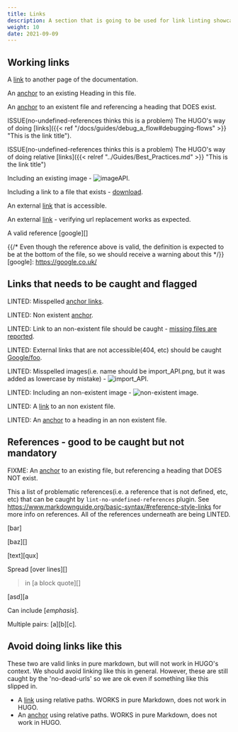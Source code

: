 ```yaml
---
title: Links
description: A section that is going to be used for link linting showcases.
weight: 10
date: 2021-09-09
---
```

## Working links
A [link](/docs/guides/best_practices/) to another page of the documentation.

An [anchor](#working-links) to an existing Heading in this file.

An [anchor](/docs/plugins/mongo#mongo) to an existent file and referencing a heading that DOES exist.

ISSUE(no-undefined-references thinks this is a problem) The HUGO's way of doing [links]({{< ref "/docs/guides/debug_a_flow#debugging-flows" >}} "This is the link title").

ISSUE(no-undefined-references thinks this is a problem) The HUGO's way of doing relative [links]({{< relref "../Guides/Best_Practices.md" >}}  "This is the link title")

Including an existing image - ![imageAPI](/Images/api.png).

Including a link to a file that exists - [download](/samples/central/apisecret.json).

An external [link](https://google.co.uk/) that is accessible.

An external [link](https://docs.axway.com/bundle/API_Builder_4x_allOS_en/page/environmentalization.html) - verifying url replacement works as expected.

A valid reference [google][]

{{/* Even though the reference above is valid, the definition is expected to be at the bottom of the file, so we should receive a warning about this */}}
[google]: https://google.co.uk/

## Links that needs to be caught and flagged
LINTED: Misspelled [anchor links](#methodz).

LINTED: Non existent [anchor](#foobar).

LINTED: Link to an non-existent file should be caught - [missing files are reported](missing-example.js).

LINTED: External links that are not accessible(404, etc) should be caught [Google/foo](https://google.co.uk/foo).

LINTED: Misspelled images(i.e. name should be import_API.png, but it was added as lowercase by mistake) - ![import_API](/Images/import_api.png).

LINTED: Including an non-existent image - ![non-existent image](/Images/foo.png).

LINTED: A [link](/non-existing-file) to an non existent file.

LINTED: An [anchor](/non-existing-file#foobar) to a heading in an non existent file.

## References - good to be caught but not mandatory

FIXME: An [anchor](/docs/plugins/mongo#foobar) to an existing file, but referencing a heading that DOES NOT exist.

This a list of problematic references(i.e. a reference that is not defined, etc, etc) that can be caught by `lint-no-undefined-references` plugin. See https://www.markdownguide.org/basic-syntax/#reference-style-links for more info on references. All of the references underneath are being LINTED.

[bar]

[baz][]

[text][qux]

Spread [over
lines][]

> in [a
> block quote][]

[asd][a

Can include [_emphasis_].

Multiple pairs: [a][b][c].

## Avoid doing links like this

These two are valid links in pure markdown, but will not work in HUGO's context. We should avoid linking like this in general. However, these are still caught by the 'no-dead-urls' so we are ok even if something like this slipped in.

*   A [link](../Guides/Best_Practices.md) using relative paths. WORKS in pure Markdown, does not work in HUGO.
*   An [anchor](../Guides/Best_Practices.md#codebase) using relative paths. WORKS in pure Markdown, does not work in HUGO.

